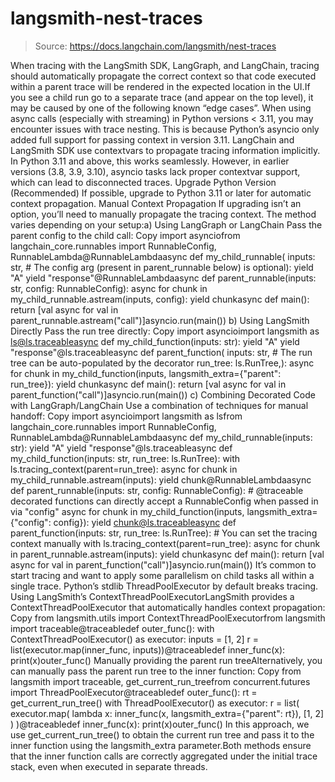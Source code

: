 # langsmith-nest-traces

> Source: https://docs.langchain.com/langsmith/nest-traces

When tracing with the LangSmith SDK, LangGraph, and LangChain, tracing should automatically propagate the correct context so that code executed within a parent trace will be rendered in the expected location in the UI.If you see a child run go to a separate trace (and appear on the top level), it may be caused by one of the following known “edge cases”.
When using async calls (especially with streaming) in Python versions < 3.11, you may encounter issues with trace nesting. This is because Python’s asyncio only added full support for passing context in version 3.11.
LangChain and LangSmith SDK use contextvars to propagate tracing information implicitly. In Python 3.11 and above, this works seamlessly. However, in earlier versions (3.8, 3.9, 3.10), asyncio tasks lack proper contextvar support, which can lead to disconnected traces.
Upgrade Python Version (Recommended) If possible, upgrade to Python 3.11 or later for automatic context propagation.
Manual Context Propagation If upgrading isn’t an option, you’ll need to manually propagate the tracing context. The method varies depending on your setup:a) Using LangGraph or LangChain Pass the parent config to the child call:
Copy
import asynciofrom langchain_core.runnables import RunnableConfig, RunnableLambda@RunnableLambdaasync def my_child_runnable( inputs: str, # The config arg (present in parent_runnable below) is optional): yield "A" yield "response"@RunnableLambdaasync def parent_runnable(inputs: str, config: RunnableConfig): async for chunk in my_child_runnable.astream(inputs, config): yield chunkasync def main(): return [val async for val in parent_runnable.astream("call")]asyncio.run(main())
b) Using LangSmith Directly Pass the run tree directly:
Copy
import asyncioimport langsmith as ls@ls.traceableasync def my_child_function(inputs: str): yield "A" yield "response"@ls.traceableasync def parent_function( inputs: str, # The run tree can be auto-populated by the decorator run_tree: ls.RunTree,): async for chunk in my_child_function(inputs, langsmith_extra={"parent": run_tree}): yield chunkasync def main(): return [val async for val in parent_function("call")]asyncio.run(main())
c) Combining Decorated Code with LangGraph/LangChain Use a combination of techniques for manual handoff:
Copy
import asyncioimport langsmith as lsfrom langchain_core.runnables import RunnableConfig, RunnableLambda@RunnableLambdaasync def my_child_runnable(inputs: str): yield "A" yield "response"@ls.traceableasync def my_child_function(inputs: str, run_tree: ls.RunTree): with ls.tracing_context(parent=run_tree): async for chunk in my_child_runnable.astream(inputs): yield chunk@RunnableLambdaasync def parent_runnable(inputs: str, config: RunnableConfig): # @traceable decorated functions can directly accept a RunnableConfig when passed in via "config" async for chunk in my_child_function(inputs, langsmith_extra={"config": config}): yield chunk@ls.traceableasync def parent_function(inputs: str, run_tree: ls.RunTree): # You can set the tracing context manually with ls.tracing_context(parent=run_tree): async for chunk in parent_runnable.astream(inputs): yield chunkasync def main(): return [val async for val in parent_function("call")]asyncio.run(main())
It’s common to start tracing and want to apply some parallelism on child tasks all within a single trace. Python’s stdlib ThreadPoolExecutor by default breaks tracing.
Using LangSmith’s ContextThreadPoolExecutorLangSmith provides a ContextThreadPoolExecutor that automatically handles context propagation:
Copy
from langsmith.utils import ContextThreadPoolExecutorfrom langsmith import traceable@traceabledef outer_func(): with ContextThreadPoolExecutor() as executor: inputs = [1, 2] r = list(executor.map(inner_func, inputs))@traceabledef inner_func(x): print(x)outer_func()
Manually providing the parent run treeAlternatively, you can manually pass the parent run tree to the inner function:
Copy
from langsmith import traceable, get_current_run_treefrom concurrent.futures import ThreadPoolExecutor@traceabledef outer_func(): rt = get_current_run_tree() with ThreadPoolExecutor() as executor: r = list( executor.map( lambda x: inner_func(x, langsmith_extra={"parent": rt}), [1, 2] ) )@traceabledef inner_func(x): print(x)outer_func()
In this approach, we use get_current_run_tree() to obtain the current run tree and pass it to the inner function using the langsmith_extra parameter.Both methods ensure that the inner function calls are correctly aggregated under the initial trace stack, even when executed in separate threads.